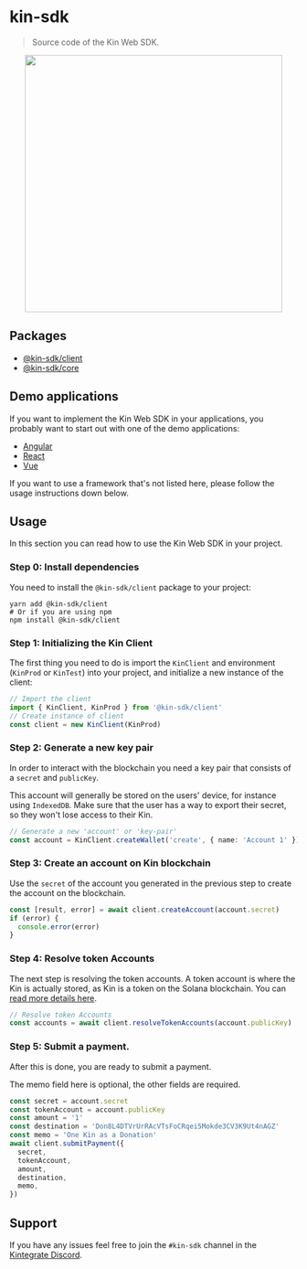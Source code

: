 # kin-sdk

> Source code of the Kin Web SDK.

<p align="center"><img src="https://avatars.githubusercontent.com/u/82057512?s=450" width="450"></p>

## Packages

- [@kin-sdk/client](packages/client/README.md)
- [@kin-sdk/core](packages/core/README.md)

## Demo applications

If you want to implement the Kin Web SDK in your applications, you probably want to start out with one of the demo applications:

- [Angular](https://github.com/kin-sdk/kin-sdk-demo-angular)
- [React](https://github.com/kin-sdk/kin-sdk-demo-react)
- [Vue](https://github.com/kin-sdk/kin-sdk-demo-vue)

If you want to use a framework that's not listed here, please follow the usage instructions down below.

## Usage

In this section you can read how to use the Kin Web SDK in your project.

### Step 0: Install dependencies

You need to install the `@kin-sdk/client` package to your project:

```shell
yarn add @kin-sdk/client
# Or if you are using npm
npm install @kin-sdk/client
```

### Step 1: Initializing the Kin Client

The first thing you need to do is import the `KinClient` and environment (`KinProd` or `KinTest`) into your project, and initialize a new instance of the client:

```typescript
// Import the client
import { KinClient, KinProd } from '@kin-sdk/client'
// Create instance of client
const client = new KinClient(KinProd)
```

### Step 2: Generate a new key pair

In order to interact with the blockchain you need a key pair that consists of a `secret` and `publicKey`.

This account will generally be stored on the users' device, for instance using `IndexedDB`. Make sure that the user has a way to export their secret, so they won't lose access to their Kin.

```typescript
// Generate a new 'account' or 'key-pair'
const account = KinClient.createWallet('create', { name: 'Account 1' })
```

### Step 3: Create an account on Kin blockchain

Use the `secret` of the account you generated in the previous step to create the account on the blockchain.

```typescript
const [result, error] = await client.createAccount(account.secret)
if (error) {
  console.error(error)
}
```

### Step 4: Resolve token Accounts

The next step is resolving the token accounts. A token account is where the Kin is actually stored, as Kin is a token on the Solana blockchain. You can [read more details here](https://docs.kin.org/solana#token-accounts).

```typescript
// Resolve token Accounts
const accounts = await client.resolveTokenAccounts(account.publicKey)
```

### Step 5: Submit a payment.

After this is done, you are ready to submit a payment.

The memo field here is optional, the other fields are required.

```typescript
const secret = account.secret
const tokenAccount = account.publicKey
const amount = '1'
const destination = 'Don8L4DTVrUrRAcVTsFoCRqei5Mokde3CV3K9Ut4nAGZ'
const memo = 'One Kin as a Donation'
await client.submitPayment({
  secret,
  tokenAccount,
  amount,
  destination,
  memo,
})
```

## Support

If you have any issues feel free to join the `#kin-sdk` channel in the [Kintegrate Discord](https://discord.gg/UTHWjKccCJ).
